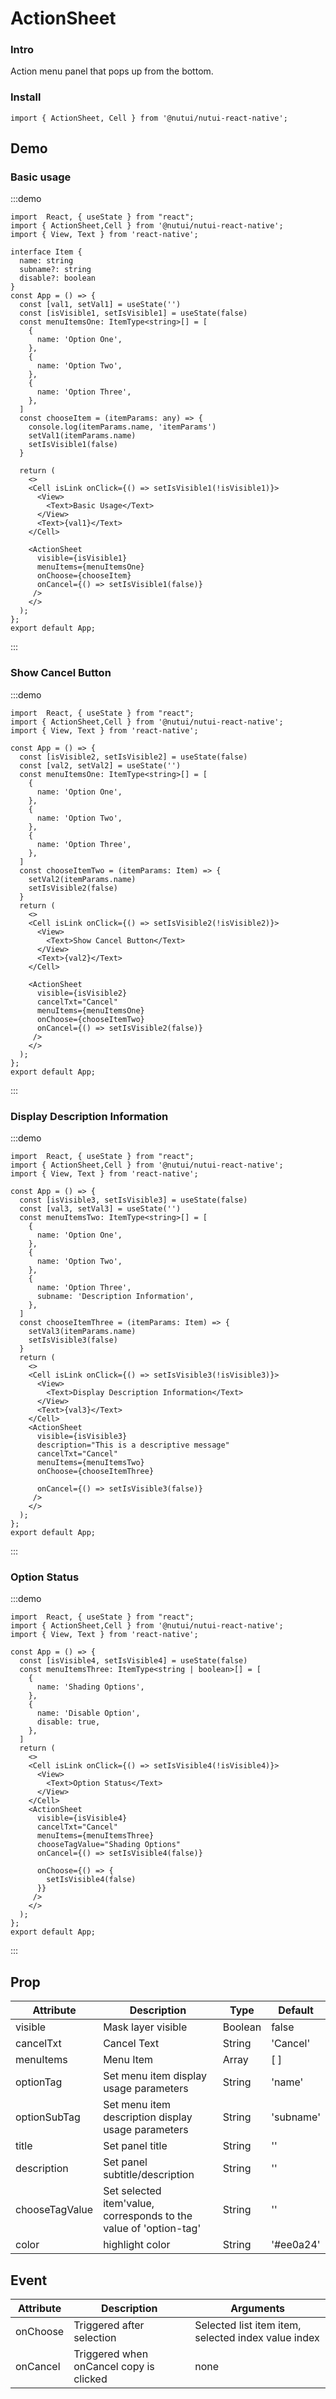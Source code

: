 # ActionSheet

### Intro

Action menu panel that pops up from the bottom.

### Install

```tsx
import { ActionSheet, Cell } from '@nutui/nutui-react-native';
```

## Demo

### Basic usage

:::demo

```tsx
import  React, { useState } from "react";
import { ActionSheet,Cell } from '@nutui/nutui-react-native';
import { View, Text } from 'react-native';

interface Item {
  name: string
  subname?: string
  disable?: boolean
}
const App = () => {
  const [val1, setVal1] = useState('')
  const [isVisible1, setIsVisible1] = useState(false)
  const menuItemsOne: ItemType<string>[] = [
    {
      name: 'Option One',
    },
    {
      name: 'Option Two',
    },
    {
      name: 'Option Three',
    },
  ]
  const chooseItem = (itemParams: any) => {
    console.log(itemParams.name, 'itemParams')
    setVal1(itemParams.name)
    setIsVisible1(false)
  }

  return (
    <>
    <Cell isLink onClick={() => setIsVisible1(!isVisible1)}>
      <View>
        <Text>Basic Usage</Text>
      </View>
      <Text>{val1}</Text>
    </Cell>

    <ActionSheet
      visible={isVisible1}
      menuItems={menuItemsOne}
      onChoose={chooseItem}
      onCancel={() => setIsVisible1(false)}
     />
    </>
  );
};
export default App;
```

:::

### Show Cancel Button

:::demo

```tsx
import  React, { useState } from "react";
import { ActionSheet,Cell } from '@nutui/nutui-react-native';
import { View, Text } from 'react-native';

const App = () => {
  const [isVisible2, setIsVisible2] = useState(false)
  const [val2, setVal2] = useState('')
  const menuItemsOne: ItemType<string>[] = [
    {
      name: 'Option One',
    },
    {
      name: 'Option Two',
    },
    {
      name: 'Option Three',
    },
  ]
  const chooseItemTwo = (itemParams: Item) => {
    setVal2(itemParams.name)
    setIsVisible2(false)
  }
  return (
    <>
    <Cell isLink onClick={() => setIsVisible2(!isVisible2)}>
      <View>
        <Text>Show Cancel Button</Text>
      </View>
      <Text>{val2}</Text>
    </Cell>

    <ActionSheet
      visible={isVisible2}
      cancelTxt="Cancel"
      menuItems={menuItemsOne}
      onChoose={chooseItemTwo}
      onCancel={() => setIsVisible2(false)}
     />
    </>
  );
};
export default App;
```

:::

### Display Description Information

:::demo

```tsx
import  React, { useState } from "react";
import { ActionSheet,Cell } from '@nutui/nutui-react-native';
import { View, Text } from 'react-native';

const App = () => {
  const [isVisible3, setIsVisible3] = useState(false)
  const [val3, setVal3] = useState('')
  const menuItemsTwo: ItemType<string>[] = [
    {
      name: 'Option One',
    },
    {
      name: 'Option Two',
    },
    {
      name: 'Option Three',
      subname: 'Description Information',
    },
  ]
  const chooseItemThree = (itemParams: Item) => {
    setVal3(itemParams.name)
    setIsVisible3(false)
  }
  return (
    <>
    <Cell isLink onClick={() => setIsVisible3(!isVisible3)}>
      <View>
        <Text>Display Description Information</Text>
      </View>
      <Text>{val3}</Text>
    </Cell>
    <ActionSheet
      visible={isVisible3}
      description="This is a descriptive message"
      cancelTxt="Cancel"
      menuItems={menuItemsTwo}
      onChoose={chooseItemThree}

      onCancel={() => setIsVisible3(false)}
     />
    </>
  );
};
export default App;
```

:::

### Option Status

:::demo

```tsx
import  React, { useState } from "react";
import { ActionSheet,Cell } from '@nutui/nutui-react-native';
import { View, Text } from 'react-native';

const App = () => {
  const [isVisible4, setIsVisible4] = useState(false)
  const menuItemsThree: ItemType<string | boolean>[] = [
    {
      name: 'Shading Options',
    },
    {
      name: 'Disable Option',
      disable: true,
    },
  ]
  return (
    <>
    <Cell isLink onClick={() => setIsVisible4(!isVisible4)}>
      <View>
        <Text>Option Status</Text>
      </View>
    </Cell>
    <ActionSheet
      visible={isVisible4}
      cancelTxt="Cancel"
      menuItems={menuItemsThree}
      chooseTagValue="Shading Options"
      onCancel={() => setIsVisible4(false)}

      onChoose={() => {
        setIsVisible4(false)
      }}
     />
    </>
  );
};
export default App;
```

:::

## Prop

| Attribute      | Description                                                       | Type    | Default   |
| -------------- | ----------------------------------------------------------------- | ------- | --------- |
| visible        | Mask layer visible                                                | Boolean | false     |
| cancelTxt      | Cancel Text                                                       | String  | 'Cancel'  |
| menuItems      | Menu Item                                                         | Array   | [ ]       |
| optionTag      | Set menu item display usage parameters                            | String  | 'name'    |
| optionSubTag   | Set menu item description display usage parameters                | String  | 'subname' |
| title          | Set panel title                                                   | String  | ''        |
| description    | Set panel subtitle/description                                    | String  | ''        |
| chooseTagValue | Set selected item'value, corresponds to the value of 'option-tag' | String  | ''        |
| color          | highlight color                                                   | String  | '#ee0a24' |

## Event

| Attribute | Description                             | Arguments                                           |
| --------- | --------------------------------------- | --------------------------------------------------- |
| onChoose  | Triggered after selection               | Selected list item item, selected index value index |
| onCancel  | Triggered when onCancel copy is clicked | none                                                |
